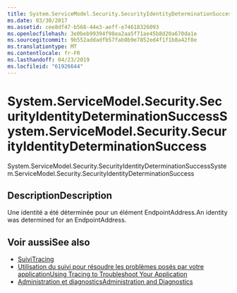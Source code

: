 ```yaml
---
title: System.ServiceModel.Security.SecurityIdentityDeterminationSuccess
ms.date: 03/30/2017
ms.assetid: cee8df47-b568-44e3-aeff-e74618326093
ms.openlocfilehash: 3e0beb99394f98ea2aa5f71ae45b8d20a670da1e
ms.sourcegitcommit: 9b552addadfb57fab0b9e7852ed4f1f1b8a42f8e
ms.translationtype: MT
ms.contentlocale: fr-FR
ms.lasthandoff: 04/23/2019
ms.locfileid: "61926644"
---
```

# <a name="systemservicemodelsecuritysecurityidentitydeterminationsuccess"></a><span data-ttu-id="d975f-102">System.ServiceModel.Security.SecurityIdentityDeterminationSuccess</span><span class="sxs-lookup"><span data-stu-id="d975f-102">System.ServiceModel.Security.SecurityIdentityDeterminationSuccess</span></span>
<span data-ttu-id="d975f-103">System.ServiceModel.Security.SecurityIdentityDeterminationSuccess</span><span class="sxs-lookup"><span data-stu-id="d975f-103">System.ServiceModel.Security.SecurityIdentityDeterminationSuccess</span></span>  
  
## <a name="description"></a><span data-ttu-id="d975f-104">Description</span><span class="sxs-lookup"><span data-stu-id="d975f-104">Description</span></span>  
 <span data-ttu-id="d975f-105">Une identité a été déterminée pour un élément EndpointAddress.</span><span class="sxs-lookup"><span data-stu-id="d975f-105">An identity was determined for an EndpointAddress.</span></span>  
  
## <a name="see-also"></a><span data-ttu-id="d975f-106">Voir aussi</span><span class="sxs-lookup"><span data-stu-id="d975f-106">See also</span></span>

- [<span data-ttu-id="d975f-107">Suivi</span><span class="sxs-lookup"><span data-stu-id="d975f-107">Tracing</span></span>](../../../../../docs/framework/wcf/diagnostics/tracing/index.md)
- [<span data-ttu-id="d975f-108">Utilisation du suivi pour résoudre les problèmes posés par votre application</span><span class="sxs-lookup"><span data-stu-id="d975f-108">Using Tracing to Troubleshoot Your Application</span></span>](../../../../../docs/framework/wcf/diagnostics/tracing/using-tracing-to-troubleshoot-your-application.md)
- [<span data-ttu-id="d975f-109">Administration et diagnostics</span><span class="sxs-lookup"><span data-stu-id="d975f-109">Administration and Diagnostics</span></span>](../../../../../docs/framework/wcf/diagnostics/index.md)
